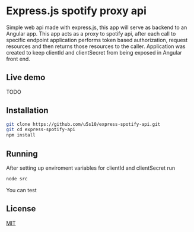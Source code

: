 # Express.js spotify proxy api
Simple web api made with express.js, this app will serve as backend to an Angular app. This app acts as a proxy to spotify api, after each call to specific endpoint
application performs token based authorization, request resources and then returns those resources to the caller. Application was created to keep clientId and clientSecret 
from being exposed in Angular front end.
## Live demo
TODO
## Installation

```bash
git clone https://github.com/u5s10/express-spotify-api.git
git cd express-spotify-api
npm install
```

## Running
After setting up enviroment variables for clientId and clientSecret run
```bash
node src
```
You can test 


## License
[MIT](https://choosealicense.com/licenses/mit/)
